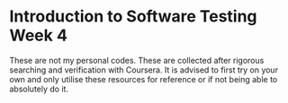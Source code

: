 # Introduction to Software Testing Week 4

These are not my personal codes. These are collected after rigorous searching and verification with Coursera.
It is advised to first try on your own and only utilise these resources for reference or if not being able to absolutely do it.
 
